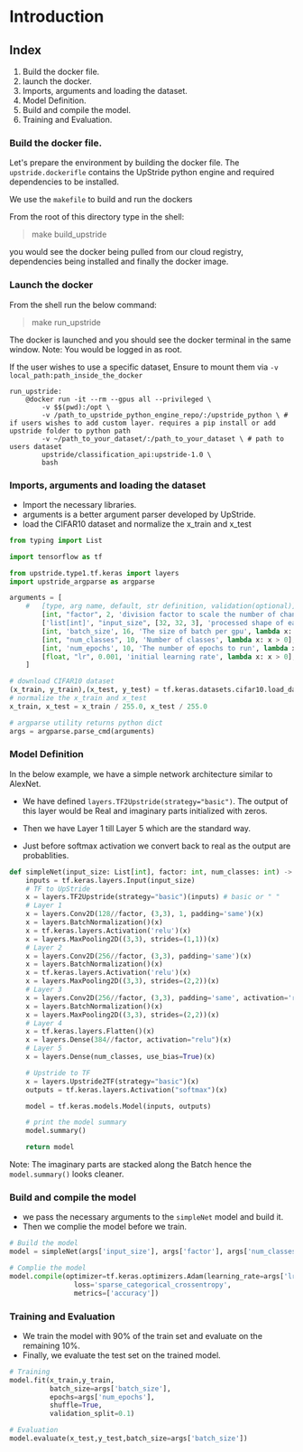 # Introduction

## Index

1. Build the docker file.
2. launch the docker.
3. Imports, arguments and loading the dataset.
4. Model Definition.
5. Build and compile the model.
6. Training and Evaluation.

### Build the docker file. 

Let's prepare the environment by building the docker file. 
The `upstride.dockerifle` contains the UpStride python engine and required dependencies to be installed.

We use the `makefile` to build and run the dockers

From the root of this directory type in the shell:
> make build_upstride

you would see the docker being pulled from our cloud registry, dependencies being installed and finally the docker image.

### Launch the docker

From the shell run the below command:
> make run_upstride

The docker is launched and you should see the docker terminal in the same window. Note: You would be logged in as root. 

If the user wishes to use a specific dataset, Ensure to mount them via `-v local_path:path_inside_the_docker` 

```make
run_upstride:
    @docker run -it --rm --gpus all --privileged \
        -v $$(pwd):/opt \
        -v /path_to_upstride_python_engine_repo/:/upstride_python \ # if users wishes to add custom layer. requires a pip install or add upstride folder to python path
        -v ~/path_to_your_dataset/:/path_to_your_dataset \ # path to users dataset
        upstride/classification_api:upstride-1.0 \
        bash
```
### Imports, arguments and loading the dataset

* Import the necessary libraries.
* arguments is a better argument parser developed by UpStride.
* load the CIFAR10 dataset and normalize the x_train and x_test 

```python
from typing import List

import tensorflow as tf 

from upstride.type1.tf.keras import layers
import upstride_argparse as argparse

arguments = [
    #   [type, arg name, default, str definition, validation(optional)]
        [int, "factor", 2, 'division factor to scale the number of channel. factor=2 means the model will have half the number of channels compare to default implementation'],
        ['list[int]', "input_size", [32, 32, 3], 'processed shape of each image'],
        [int, 'batch_size', 16, 'The size of batch per gpu', lambda x: x > 0],
        [int, "num_classes", 10, 'Number of classes', lambda x: x > 0],
        [int, 'num_epochs', 10, 'The number of epochs to run', lambda x: x > 0],
        [float, "lr", 0.001, 'initial learning rate', lambda x: x > 0],
    ]

# download CIFAR10 dataset
(x_train, y_train),(x_test, y_test) = tf.keras.datasets.cifar10.load_data()
# normalize the x_train and x_test
x_train, x_test = x_train / 255.0, x_test / 255.0 

# argparse utility returns python dict 
args = argparse.parse_cmd(arguments)
```

### Model Definition

In the below example, we have a simple network architecture similar to AlexNet.

* We have defined `layers.TF2Upstride(strategy="basic")`. The output of this layer would be Real and imaginary parts initialized with zeros.

* Then we have Layer 1 till Layer 5 which are the standard way. 

* Just before softmax activation we convert back to real as the output are probablities.


```python
def simpleNet(input_size: List[int], factor: int, num_classes: int) -> tf.keras.Model:
    inputs = tf.keras.layers.Input(input_size)
    # TF to UpStride
    x = layers.TF2Upstride(strategy="basic")(inputs) # basic or " " 
    # Layer 1
    x = layers.Conv2D(128//factor, (3,3), 1, padding='same')(x)
    x = layers.BatchNormalization()(x)
    x = tf.keras.layers.Activation('relu')(x)
    x = layers.MaxPooling2D((3,3), strides=(1,1))(x)
    # Layer 2
    x = layers.Conv2D(256//factor, (3,3), padding='same')(x)
    x = layers.BatchNormalization()(x)
    x = tf.keras.layers.Activation('relu')(x)
    x = layers.MaxPooling2D((3,3), strides=(2,2))(x)
    # Layer 3
    x = layers.Conv2D(256//factor, (3,3), padding='same', activation='relu')(x)
    x = layers.BatchNormalization()(x)
    x = layers.MaxPooling2D((3,3), strides=(2,2))(x)
    # Layer 4
    x = tf.keras.layers.Flatten()(x)
    x = layers.Dense(384//factor, activation="relu")(x)
    # Layer 5
    x = layers.Dense(num_classes, use_bias=True)(x)

    # Upstride to TF
    x = layers.Upstride2TF(strategy="basic")(x)
    outputs = tf.keras.layers.Activation("softmax")(x)

    model = tf.keras.models.Model(inputs, outputs)

    # print the model summary
    model.summary()

    return model
```

Note: The imaginary parts are stacked along the Batch hence the `model.summary()` looks cleaner.

### Build and compile the model

* we pass the necessary arguments to the `simpleNet` model and build it.
* Then we complie the model before we train.

```python
# Build the model
model = simpleNet(args['input_size'], args['factor'], args['num_classes'])

# Complie the model 
model.compile(optimizer=tf.keras.optimizers.Adam(learning_rate=args['lr']),
                loss='sparse_categorical_crossentropy', 
                metrics=['accuracy'])
```

### Training and Evaluation

* We train the model with 90% of the train set and evaluate on the remaining 10%.
* Finally, we evaluate the test set on the trained model.

```python
# Training 
model.fit(x_train,y_train,
          batch_size=args['batch_size'],
          epochs=args['num_epochs'],
          shuffle=True,
          validation_split=0.1)

# Evaluation
model.evaluate(x_test,y_test,batch_size=args['batch_size'])
```
